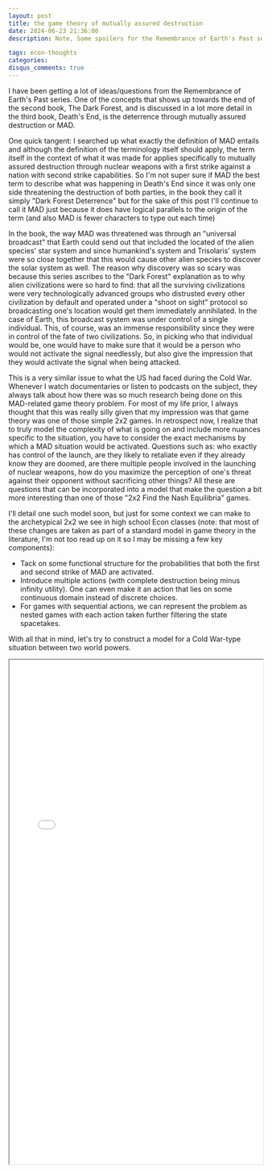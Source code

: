 ```yaml
---
layout: post
title: the game theory of mutually assured destruction
date: 2024-06-23 21:36:00
description: Note, Some spoilers for the Remembrance of Earth's Past series

tags: econ-thoughts
categories:
disqus_comments: true
---
```


I have been getting a lot of ideas/questions from the Remembrance of Earth's Past series. One of the concepts that shows up towards the end of the second book, The Dark Forest, and is discussed in a lot more detail in the third book, Death's End, is the deterrence through mutually assured destruction or MAD.

One quick tangent: I searched up what exactly the definition of MAD entails and although the definition of the terminology itself should apply, the term itself in the context of what it was made for applies specifically to mutually assured destruction through nuclear weapons with a first strike against a nation with second strike capabilities. So I'm not super sure if MAD the best term to describe what was happening in Death's End since it was only one side threatening the destruction of both parties, in the book they call it simply "Dark Forest Deterrence" but for the sake of this post I'll continue to call it MAD just because it does have logical parallels to the origin of the term (and also MAD is fewer characters to type out each time)

In the book, the way MAD was threatened was through an "universal broadcast" that Earth could send out that included the located of the alien species' star system and since humankind's system and Trisolaris' system were so close together that this would cause other alien species to discover the solar system as well. The reason why discovery was so scary was because this series ascribes to the "Dark Forest" explanation as to why alien civilizations were so hard to find: that all the surviving civilizations were very technologically advanced groups who distrusted every other civilization by default and operated under a "shoot on sight" protocol so broadcasting one's location would get them immediately annihilated. In the case of Earth, this broadcast system was under control of a single individual. This, of course, was an immense responsibility since they were in control of the fate of two civilizations. So, in picking who that individual would be, one would have to make sure that it would be a person who would not activate the signal needlessly, but also give the impression that they would activate the signal when being attacked.

This is a very similar issue to what the US had faced during the Cold War. Whenever I watch documentaries or listen to podcasts on the subject, they always talk about how there was so much research being done on this MAD-related game theory problem. For most of my life prior, I always thought that this was really silly given that my impression was that game theory was one of those simple 2x2 games. In retrospect now, I realize that to truly model the complexity of what is going on and include more nuances specific to the situation, you have to consider the exact mechanisms by which a MAD situation would be activated. Questions such as: who exactly has control of the launch, are they likely to retaliate even if they already know they are doomed, are there multiple people involved in the launching of nuclear weapons, how do you maximize the perception of one's threat against their opponent without sacrificing other things? All these are questions that can be incorporated into a model that make the question a bit more interesting than one of those "2x2 Find the Nash Equilibria" games.

I'll detail one such model soon, but just for some context we can make to the archetypical 2x2 we see in high school Econ classes (note: that most of these changes are taken as part of a standard model in game theory in the literature, I'm not too read up on it so I may be missing a few key components):

- Tack on some functional structure for the probabilities that both the first and second strike of MAD are activated.
- Introduce multiple actions (with complete destruction being minus infinity utility). One can even make it an action that lies on some continuous domain instead of discrete choices.
- For games with sequential actions, we can represent the problem as nested games with each action taken further filtering the state spacetakes.

With all that in mind, let's try to construct a model for a Cold War-type situation between two world powers.

<iframe src="{{ '/assets/pdf/modeling-MAD.pdf' | relative_url }}" width="100%" height="1000px"></iframe>

